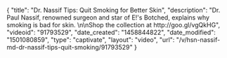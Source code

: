 {
    "title": "Dr. Nassif Tips: Quit Smoking for Better Skin",
    "description": "Dr. Paul Nassif, renowned surgeon and star of E!'s Botched, explains why smoking is bad for skin. \n\nShop the collection at http:\/\/goo.gl\/vgQkHG",
    "videoid": "91793529",
    "date_created": "1458844822",
    "date_modified": "1501080859",
    "type": "captivate",
    "layout": "video",
    "url": "\/v\/hsn-nassif-md-dr-nassif-tips-quit-smoking\/91793529"
}